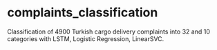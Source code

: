 # complaints_classification
Classification of 4900 Turkish cargo delivery complaints into 32 and 10 categories with LSTM, Logistic Regression, LinearSVC.
